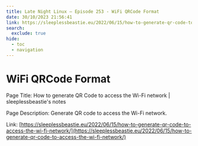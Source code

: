 ```yaml
---
title: Late Night Linux – Episode 253 - WiFi QRCode Format
date: 30/10/2023 21:56:41
link: https://sleeplessbeastie.eu/2022/06/15/how-to-generate-qr-code-to-access-the-wi-fi-network/
search:
  exclude: true
hide:
  - toc
  - navigation
---
```


# WiFi QRCode Format

Page Title: How to generate QR Code to access the Wi-Fi network | sleeplessbeastie's notes

Page Description: Generate QR code to access the Wi-Fi network. 

Link: [https://sleeplessbeastie.eu/2022/06/15/how-to-generate-qr-code-to-access-the-wi-fi-network/](https://sleeplessbeastie.eu/2022/06/15/how-to-generate-qr-code-to-access-the-wi-fi-network/)